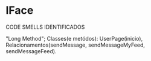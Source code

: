 # IFace

<p>CODE SMELLS IDENTIFICADOS</p>
<p></p>
"Long Method";
  Classes(e metódos):
    UserPage(inicio), Relacionamentos(sendMessage, sendMessageMyFeed, sendMessageFeed).

